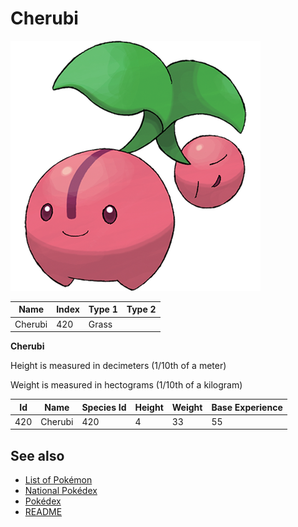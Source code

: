 # Cherubi


![Cherubi](images/420.png)

| **Name** | **Index** | **Type 1** | **Type 2** |
|----|----|----|----|
| Cherubi | 420 | Grass  |  |

**Cherubi** 


Height is measured in decimeters (1/10th of a meter)

Weight is measured in hectograms (1/10th of a kilogram)

| **Id** | **Name** | **Species Id** | **Height** | **Weight** | **Base Experience** |
|--------|----------|----------------|------------|------------|---------------------|
| 420 | Cherubi | 420 | 4 | 33 | 55 |


## See also

- [List of Pokémon](../pokemon.md)
- [National Pokédex](../national_pokedex.md)
- [Pokédex](../pokedex.md)
- [README](../README.md)
